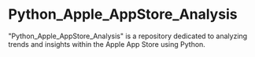 # Python_Apple_AppStore_Analysis
"Python_Apple_AppStore_Analysis" is a repository dedicated to analyzing trends and insights within the Apple App Store using Python.
